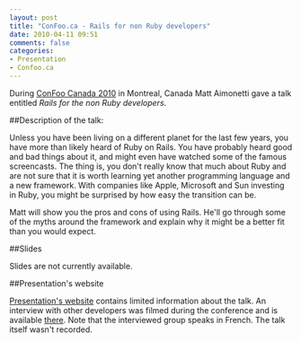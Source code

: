 ```yaml
---
layout: post
title: "ConFoo.ca - Rails for non Ruby developers"
date: 2010-04-11 09:51
comments: false
categories: 
- Presentation
- Confoo.ca
---
```


During [ConFoo Canada 2010](http://confoo.ca/) in Montreal, Canada Matt
Aimonetti gave a talk entitled *Rails for the non Ruby developers*.

##Description of the talk:

Unless you have been living on a different planet for the last few years, you have more than likely heard of Ruby on Rails.
You have probably heard good and bad things about it, and might even have watched some of the famous screencasts.
The thing is, you don't really know that much about Ruby and are not sure that it is worth learning yet another programming language and a new framework.
With companies like Apple, Microsoft and Sun investing in Ruby, you might be surprised by how easy the transition can be.

Matt will show you the pros and cons of using Rails. He'll go through some of the myths around the framework and explain why it might be a better fit than you would expect.

##Slides

Slides are not currently available.

##Presentation's website

[Presentation's website](http://confoo.ca/en/2010/session/rails-for-non-ruby-developers) contains limited information about the talk.
An interview with other developers was filmed during the conference and
is available [there](http://www.youtube.com/watch?v=SKB4Re12fII). Note
that the interviewed group speaks in French.
The talk itself wasn't recorded.
